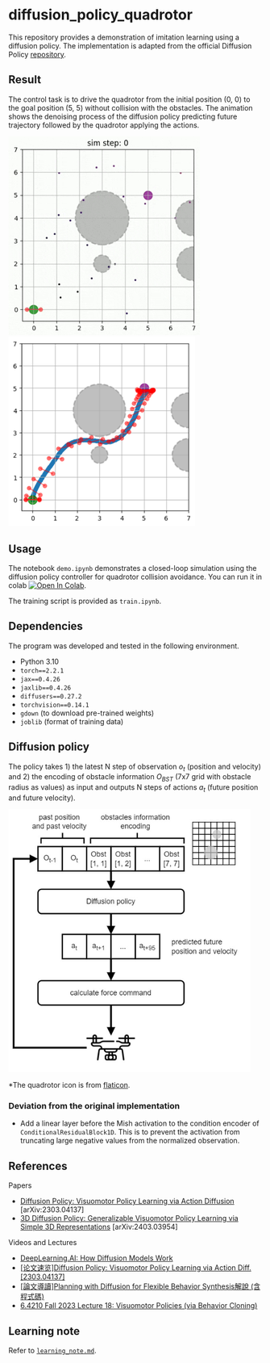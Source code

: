 # diffusion_policy_quadrotor
This repository provides a demonstration of imitation learning using a diffusion policy. The implementation is adapted from the official Diffusion Policy [repository](https://github.com/real-stanford/diffusion_policy).

## Result
The control task is to drive the quadrotor from the initial position (0, 0) to the goal position (5, 5) without collision with the obstacles. The animation shows the denoising process of the diffusion policy predicting future trajectory followed by the quadrotor applying the actions. 

<img src="assets/result_anim.gif" alt="drawing" width="380"/> <img src="assets/result_plot.png" alt="drawing" width="370"/>


## Usage
The notebook `demo.ipynb` demonstrates a closed-loop simulation using the diffusion policy controller for quadrotor collision avoidance. You can run it in colab [![Open In Colab](https://colab.research.google.com/assets/colab-badge.svg)](https://colab.research.google.com/github/shaoanlu/diffusion_policy_quadrotor/blob/main/demo.ipynb).

The training script is provided as `train.ipynb`.

## Dependencies
The program was developed and tested in the following environment.
- Python 3.10
- `torch==2.2.1`
- `jax==0.4.26`
- `jaxlib==0.4.26`
- `diffusers==0.27.2`
- `torchvision==0.14.1`
- `gdown` (to download pre-trained weights)
- `joblib` (format of training data)

## Diffusion policy
The policy takes 1) the latest N step of observation $o_t$ (position and velocity) and 2) the encoding of obstacle information $O_{BST}$ (7x7 grid with obstacle radius as values) as input and outputs N steps of actions $a_t$ (future position and future velocity).

<img src="assets/model_input.jpg" alt="drawing" width="480"/>

*The quadrotor icon is from [flaticon](https://www.flaticon.com/free-icon/quadcopter_5447794).


### Deviation from the original implementation
- Add a linear layer before the Mish activation to the condition encoder of `ConditionalResidualBlock1D`. This is to prevent the activation from truncating large negative values from the normalized observation.


## References
Papers
- [Diffusion Policy: Visuomotor Policy Learning via Action Diffusion](https://diffusion-policy.cs.columbia.edu/) [arXiv:2303.04137]
- [3D Diffusion Policy: Generalizable Visuomotor Policy Learning via Simple 3D Representations](https://3d-diffusion-policy.github.io/) [arXiv:2403.03954]

Videos and Lectures
- [DeepLearning.AI: How Diffusion Models Work](https://www.deeplearning.ai/short-courses/how-diffusion-models-work/)
- [[论文速览]Diffusion Policy: Visuomotor Policy Learning via Action Diff.[2303.04137]](https://www.bilibili.com/video/BV1Cu411Y7d7)
- [[論文導讀]Planning with Diffusion for Flexible Behavior Synthesis解說 (含程式碼)](https://youtu.be/ciCcvWutle4)
- [6.4210 Fall 2023 Lecture 18: Visuomotor Policies (via Behavior Cloning)](https://youtu.be/i-303tTtEig)

## Learning note
Refer to [`learning_note.md`](learning_note.md).

